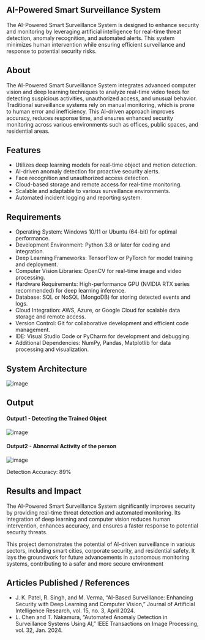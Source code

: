 ## AI-Powered Smart Surveillance System
The AI-Powered Smart Surveillance System is designed to enhance security and monitoring by leveraging artificial intelligence for real-time threat detection, anomaly recognition, and automated alerts. This system minimizes human intervention while ensuring efficient surveillance and response to potential security risks.

## About
The AI-Powered Smart Surveillance System integrates advanced computer vision and deep learning techniques to analyze real-time video feeds for detecting suspicious activities, unauthorized access, and unusual behavior. Traditional surveillance systems rely on manual monitoring, which is prone to human error and inefficiency. This AI-driven approach improves accuracy, reduces response time, and ensures enhanced security monitoring across various environments such as offices, public spaces, and residential areas.

## Features
* Utilizes deep learning models for real-time object and motion detection.
* AI-driven anomaly detection for proactive security alerts.
* Face recognition and unauthorized access detection.
* Cloud-based storage and remote access for real-time monitoring.
* Scalable and adaptable to various surveillance environments.
* Automated incident logging and reporting system.

## Requirements
* Operating System: Windows 10/11 or Ubuntu (64-bit) for optimal performance.
* Development Environment: Python 3.8 or later for coding and integration.
* Deep Learning Frameworks: TensorFlow or PyTorch for model training and deployment.
* Computer Vision Libraries: OpenCV for real-time image and video processing.
* Hardware Requirements: High-performance GPU (NVIDIA RTX series recommended) for deep learning inference.
* Database: SQL or NoSQL (MongoDB) for storing detected events and logs.
* Cloud Integration: AWS, Azure, or Google Cloud for scalable data storage and remote access.
* Version Control: Git for collaborative development and efficient code management.
* IDE: Visual Studio Code or PyCharm for development and debugging.
* Additional Dependencies: NumPy, Pandas, Matplotlib for data processing and visualization.

## System Architecture

![image](https://github.com/user-attachments/assets/769f0229-fadc-41f3-be8f-9e802292f57e)


## Output

#### Output1 - Detecting the Trained Object

![image](https://github.com/user-attachments/assets/66199fe6-ef6a-4160-9416-7ddd5cd82dc0)


#### Output2 - Abnormal Activity of the person
![image](https://github.com/user-attachments/assets/d1bbdb4a-68cb-40e6-8b30-580be8acdb9c)


Detection Accuracy: 89%

## Results and Impact
The AI-Powered Smart Surveillance System significantly improves security by providing real-time threat detection and automated monitoring. Its integration of deep learning and computer vision reduces human intervention, enhances accuracy, and ensures a faster response to potential security threats.

This project demonstrates the potential of AI-driven surveillance in various sectors, including smart cities, corporate security, and residential safety. It lays the groundwork for future advancements in autonomous monitoring systems, contributing to a safer and more secure environment

## Articles Published / References
* J. K. Patel, R. Singh, and M. Verma, “AI-Based Surveillance: Enhancing Security with Deep Learning and Computer Vision,” Journal of Artificial Intelligence Research, vol. 15, no. 3, April 2024.
* L. Chen and T. Nakamura, “Automated Anomaly Detection in Surveillance Systems Using AI,” IEEE Transactions on Image Processing, vol. 32, Jan. 2024.
